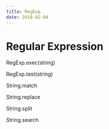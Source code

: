 ```yaml
---
title: RegExp
date: 2018-02-04
---
```


# Regular Expression

RegExp.exec(string)

RegExp.test(string)



String.match

String.replace

String.split

String.search